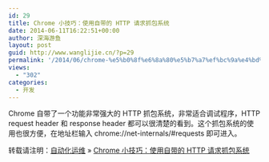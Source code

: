 ```yaml
---
id: 29
title: Chrome 小技巧：使用自带的 HTTP 请求抓包系统
date: 2014-06-11T16:22:51+00:00
author: 深海游鱼
layout: post
guid: http://www.wanglijie.cn/?p=29
permalink: '/2014/06/chrome-%e5%b0%8f%e6%8a%80%e5%b7%a7%ef%bc%9a%e4%bd%bf%e7%94%a8%e8%87%aa%e5%b8%a6%e7%9a%84-http-%e8%af%b7%e6%b1%82%e6%8a%93%e5%8c%85%e7%b3%bb%e7%bb%9f.html'
views:
  - "302"
categories:
  - 开发
---
```


Chrome 自带了一个功能非常强大的 HTTP 抓包系统，非常适合调试程序，HTTP request header 和 response header 都可以很清楚的看到。这个抓包系统的使用也很方便，在地址栏输入 chrome://net-internals/#requests 即可进入。

转载请注明：[自动化运维](http://www.wanglijie.cn) &raquo; [Chrome 小技巧：使用自带的 HTTP 请求抓包系统](http://www.wanglijie.cn/2014/06/chrome-%e5%b0%8f%e6%8a%80%e5%b7%a7%ef%bc%9a%e4%bd%bf%e7%94%a8%e8%87%aa%e5%b8%a6%e7%9a%84-http-%e8%af%b7%e6%b1%82%e6%8a%93%e5%8c%85%e7%b3%bb%e7%bb%9f.html)